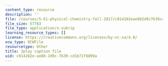 ```yaml
---
content_type: resource
description: ''
file: /courses/5-61-physical-chemistry-fall-2017/c814102eae882d9c7639cd1b71f8899a_Z0ALwCckM24.srt
file_size: 57783
file_type: application/x-subrip
learning_resource_types: []
license: https://creativecommons.org/licenses/by-nc-sa/4.0/
ocw_type: OCWFile
resourcetype: Other
title: 3play caption file
uid: c814102e-ae88-2d9c-7639-cd1b71f8899a
---
```

